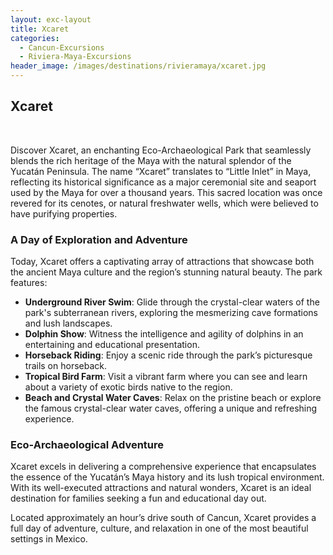 ```yaml
---
layout: exc-layout
title: Xcaret
categories:
  - Cancun-Excursions
  - Riviera-Maya-Excursions
header_image: /images/destinations/rivieramaya/xcaret.jpg
---
```

## Xcaret

&nbsp;

Discover Xcaret, an enchanting Eco-Archaeological Park that seamlessly blends the rich heritage of the Maya with the natural splendor of the Yucatán Peninsula. The name “Xcaret” translates to “Little Inlet” in Maya, reflecting its historical significance as a major ceremonial site and seaport used by the Maya for over a thousand years. This sacred location was once revered for its cenotes, or natural freshwater wells, which were believed to have purifying properties.

### A Day of Exploration and Adventure

Today, Xcaret offers a captivating array of attractions that showcase both the ancient Maya culture and the region’s stunning natural beauty. The park features:

- **Underground River Swim**: Glide through the crystal-clear waters of the park's subterranean rivers, exploring the mesmerizing cave formations and lush landscapes.
- **Dolphin Show**: Witness the intelligence and agility of dolphins in an entertaining and educational presentation.
- **Horseback Riding**: Enjoy a scenic ride through the park’s picturesque trails on horseback.
- **Tropical Bird Farm**: Visit a vibrant farm where you can see and learn about a variety of exotic birds native to the region.
- **Beach and Crystal Water Caves**: Relax on the pristine beach or explore the famous crystal-clear water caves, offering a unique and refreshing experience.

### Eco-Archaeological Adventure

Xcaret excels in delivering a comprehensive experience that encapsulates the essence of the Yucatán’s Maya history and its lush tropical environment. With its well-executed attractions and natural wonders, Xcaret is an ideal destination for families seeking a fun and educational day out.

Located approximately an hour’s drive south of Cancun, Xcaret provides a full day of adventure, culture, and relaxation in one of the most beautiful settings in Mexico.

&nbsp;
